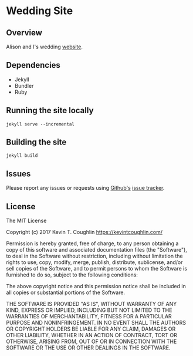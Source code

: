 # Wedding Site

## Overview
Alison and I's wedding [website](https://ferrocoughlin.com).

## Dependencies

* Jekyll
* Bundler
* Ruby

## Running the site locally

```shell
jekyll serve --incremental
```

## Building the site

```shell
jekyll build
```

## Issues

Please report any issues or requests using [Github's](https://github.com/) [issue tracker](https://github.com/KevinTCoughlin/wedding-site/issues).

## License

The MIT License

Copyright (c) 2017 Kevin T. Coughlin https://kevintcoughlin.com/

Permission is hereby granted, free of charge, to any person obtaining a copy
of this software and associated documentation files (the "Software"), to deal
in the Software without restriction, including without limitation the rights
to use, copy, modify, merge, publish, distribute, sublicense, and/or sell
copies of the Software, and to permit persons to whom the Software is
furnished to do so, subject to the following conditions:

The above copyright notice and this permission notice shall be included in
all copies or substantial portions of the Software.

THE SOFTWARE IS PROVIDED "AS IS", WITHOUT WARRANTY OF ANY KIND, EXPRESS OR
IMPLIED, INCLUDING BUT NOT LIMITED TO THE WARRANTIES OF MERCHANTABILITY,
FITNESS FOR A PARTICULAR PURPOSE AND NONINFRINGEMENT. IN NO EVENT SHALL THE
AUTHORS OR COPYRIGHT HOLDERS BE LIABLE FOR ANY CLAIM, DAMAGES OR OTHER
LIABILITY, WHETHER IN AN ACTION OF CONTRACT, TORT OR OTHERWISE, ARISING FROM,
OUT OF OR IN CONNECTION WITH THE SOFTWARE OR THE USE OR OTHER DEALINGS IN
THE SOFTWARE.
